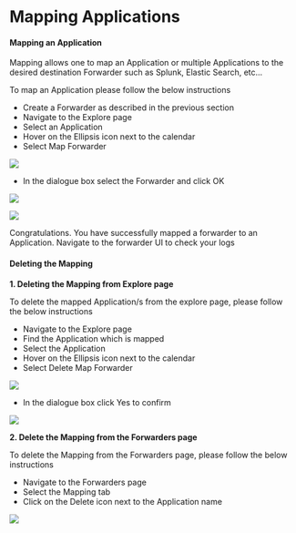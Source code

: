 # Mapping Applications

#### Mapping an Application <a href="#mapping-an-application" id="mapping-an-application"></a>

Mapping allows one to map an Application or multiple Applications to the desired destination Forwarder such as Splunk, Elastic Search, etc...

To map an Application please follow the below instructions

* Create a Forwarder as described in the previous section
* Navigate to the Explore page
* Select an Application
* Hover on the Ellipsis icon next to the calendar
* Select Map Forwarder

![](https://logflow-docs.logiq.ai/\~gitbook/image?url=https%3A%2F%2F3717450363-files.gitbook.io%2F%7E%2Ffiles%2Fv0%2Fb%2Fgitbook-x-prod.appspot.com%2Fo%2Fspaces%252F8WGNQCWSTnL2NgouIRTq%252Fuploads%252FCJXjrRF9xLCQJUZIxeSK%252FScreenshot%2520from%25202022-07-19%252022-33-13.png%3Falt%3Dmedia%26token%3D377b53a8-9f11-4abd-98b8-1f39130860d4\&width=768\&dpr=4\&quality=100\&sign=fe7163da\&sv=1)

* In the dialogue box select the Forwarder and click OK

![](https://logflow-docs.logiq.ai/\~gitbook/image?url=https%3A%2F%2F3717450363-files.gitbook.io%2F%7E%2Ffiles%2Fv0%2Fb%2Fgitbook-x-prod.appspot.com%2Fo%2Fspaces%252F8WGNQCWSTnL2NgouIRTq%252Fuploads%252FuaGBQ9TY8EizxPwXwoIg%252FScreenshot%2520from%25202022-07-19%252022-34-00.png%3Falt%3Dmedia%26token%3Dab96f577-3e24-4e39-a08f-d9f60b11b9e1\&width=768\&dpr=4\&quality=100\&sign=49a8adec\&sv=1)

![](https://logflow-docs.logiq.ai/\~gitbook/image?url=https%3A%2F%2F3717450363-files.gitbook.io%2F%7E%2Ffiles%2Fv0%2Fb%2Fgitbook-x-prod.appspot.com%2Fo%2Fspaces%252F8WGNQCWSTnL2NgouIRTq%252Fuploads%252FOVy2MJNdyrTeHVcKmedV%252FScreenshot%2520from%25202022-07-19%252022-34-13.png%3Falt%3Dmedia%26token%3D5cbecfbb-b15a-47bb-974e-47149a5fd831\&width=768\&dpr=4\&quality=100\&sign=597a3401\&sv=1)

Congratulations. You have successfully mapped a forwarder to an Application. Navigate to the forwarder UI to check your logs

#### Deleting the Mapping <a href="#deleting-the-mapping" id="deleting-the-mapping"></a>

**1. Deleting the Mapping from Explore page**

To delete the mapped Application/s from the explore page, please follow the below instructions

* Navigate to the Explore page
* Find the Application which is mapped
* Select the Application
* Hover on the Ellipsis icon next to the calendar
* Select Delete Map Forwarder

![](https://logflow-docs.logiq.ai/\~gitbook/image?url=https%3A%2F%2F3717450363-files.gitbook.io%2F%7E%2Ffiles%2Fv0%2Fb%2Fgitbook-x-prod.appspot.com%2Fo%2Fspaces%252F8WGNQCWSTnL2NgouIRTq%252Fuploads%252FdDqBx3CquW88MYjYT8lw%252FScreenshot%2520from%25202022-07-19%252022-34-54.png%3Falt%3Dmedia%26token%3D957ec76c-40bf-4d12-aa74-9adb51e32974\&width=768\&dpr=4\&quality=100\&sign=8812b602\&sv=1)

* In the dialogue box click Yes to confirm

![](https://logflow-docs.logiq.ai/\~gitbook/image?url=https%3A%2F%2F3717450363-files.gitbook.io%2F%7E%2Ffiles%2Fv0%2Fb%2Fgitbook-x-prod.appspot.com%2Fo%2Fspaces%252F8WGNQCWSTnL2NgouIRTq%252Fuploads%252FdlqQvdTLTB2Qzn9nOnPC%252FScreenshot%2520from%25202022-07-19%252022-35-04.png%3Falt%3Dmedia%26token%3D5af86cef-caee-42d1-9fcb-51d85019d6dd\&width=768\&dpr=4\&quality=100\&sign=5f4adeb5\&sv=1)

**2. Delete the Mapping from the Forwarders page**

To delete the Mapping from the Forwarders page, please follow the below instructions

* Navigate to the Forwarders page
* Select the Mapping tab
* Click on the Delete icon next to the Application name

![](https://logflow-docs.logiq.ai/\~gitbook/image?url=https%3A%2F%2F3717450363-files.gitbook.io%2F%7E%2Ffiles%2Fv0%2Fb%2Fgitbook-x-prod.appspot.com%2Fo%2Fspaces%252F8WGNQCWSTnL2NgouIRTq%252Fuploads%252FAM89kKikkILuoQnNMYIi%252FScreenshot%2520from%25202022-07-19%252022-35-42.png%3Falt%3Dmedia%26token%3D9891544e-a613-4bcf-87bc-7a5077f65a6c\&width=768\&dpr=4\&quality=100\&sign=5433d3f8\&sv=1)
